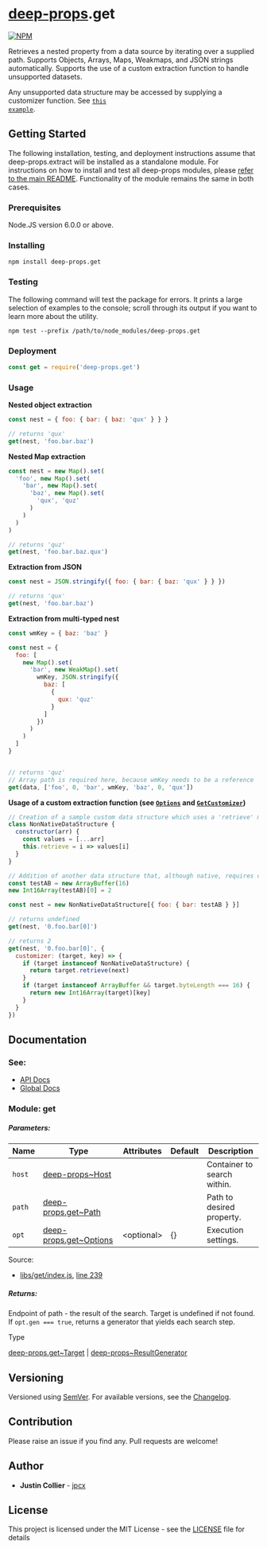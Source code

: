 # [deep-props](/README.md).get

[![NPM](https://nodei.co/npm/deep-props.get.png)](https://nodei.co/npm/deep-props.get/)

Retrieves a nested property from a data source by iterating over a supplied path. Supports Objects, Arrays, Maps, Weakmaps, and JSON strings automatically. Supports the use of a custom extraction function to handle unsupported datasets.

Any unsupported data structure may be accessed by supplying a customizer function. See [<code>this example</code>](#customizer_example).

## Getting Started

The following installation, testing, and deployment instructions assume that deep-props.extract will be installed as a standalone module. For instructions on how to install and test all deep-props modules, please [refer to the main README](/README.md). Functionality of the module remains the same in both cases.

### Prerequisites

Node.JS version 6.0.0 or above.

### Installing

```console
npm install deep-props.get
```

### Testing

The following command will test the package for errors. It prints a large selection of examples to the console; scroll through its output if you want to learn more about the utility.

```console
npm test --prefix /path/to/node_modules/deep-props.get
```

### Deployment

```js
const get = require('deep-props.get')
```

### Usage

**Nested object extraction**
```js
const nest = { foo: { bar: { baz: 'qux' } } }

// returns 'qux'
get(nest, 'foo.bar.baz')
```

**Nested Map extraction**
```js
const nest = new Map().set(
  'foo', new Map().set(
    'bar', new Map().set(
      'baz', new Map().set(
        'qux', 'quz'
      )
    )
  )
)

// returns 'quz'
get(nest, 'foo.bar.baz.qux')
```

**Extraction from JSON**
```js
const nest = JSON.stringify({ foo: { bar: { baz: 'qux' } } })

// returns 'qux'
get(nest, 'foo.bar.baz')
```

**Extraction from multi-typed nest**
```js
const wmKey = { baz: 'baz' }

const nest = {
  foo: [
    new Map().set(
      'bar', new WeakMap().set(
        wmKey, JSON.stringify({
          baz: [
            {
              qux: 'quz'
            }
          ]
        })
      )
    )
  ]
}


// returns 'quz'
// Array path is required here, because wmKey needs to be a reference
get(data, ['foo', 0, 'bar', wmKey, 'baz', 0, 'qux'])
```

<a name="customizer_example"></a>

**Usage of a custom extraction function (see [<code>Options</code>](/libs/get/docs/global.md#~Options) and [<code>GetCustomizer</code>](/libs/get/docs/global.md#~GetCustomizer))**
```js
// Creation of a sample custom data structure which uses a 'retrieve' method for data access.
class NonNativeDataStructure {
  constructor(arr) {
    const values = [...arr]
    this.retrieve = i => values[i]
  }
}

// Addition of another data structure that, although native, requires custom extraction instructions
const testAB = new ArrayBuffer(16)
new Int16Array(testAB)[0] = 2

const nest = new NonNativeDataStructure[{ foo: { bar: testAB } }]

// returns undefined
get(nest, '0.foo.bar[0]')

// returns 2
get(nest, '0.foo.bar[0]', {
  customizer: (target, key) => {
    if (target instanceof NonNativeDataStructure) {
      return target.retrieve(next)
    }
    if (target instanceof ArrayBuffer && target.byteLength === 16) {
      return new Int16Array(target)[key]
    }
  }
})
```

## Documentation

### See:
* [API Docs](/libs/get/docs/API.md)
* [Global Docs](/libs/get/docs/global.md)

### Module: get

##### Parameters:

| Name | Type | Attributes | Default | Description |
| --- | --- | --- | --- | --- |
| `host` | [deep-props~Host](/docs/global.md#~Host) |  |  | Container to search within. |
| `path` | [deep-props.get~Path](/libs/get/docs/global.md#~Path) |  |  | Path to desired property. |
| `opt` | [deep-props.get~Options](/libs/get/docs/global.md#~Options) | \<optional> | {} | Execution settings. |

Source:

*   [libs/get/index.js](/libs/get/index.js), [line 239](/libs/get/index.js#L239)

##### Returns:

Endpoint of path - the result of the search. Target is undefined if not found. If `opt.gen === true`, returns a generator that yields each search step.

Type

[deep-props.get~Target](/libs/get/docs/global.md#~Target) | [deep-props~ResultGenerator](/docs/global.md#~ResultGenerator)

## Versioning

Versioned using [SemVer](http://semver.org/). For available versions, see the [Changelog](/libs/get/CHANGELOG.md).

## Contribution

Please raise an issue if you find any. Pull requests are welcome!

## Author

* **Justin Collier** - [jpcx](https://github.com/jpcx)

## License

This project is licensed under the MIT License - see the [LICENSE](/LICENSE) file for details
